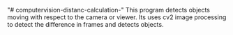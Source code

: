 "# computervision-distanc-calculation-" 
This program detects objects moving with respect to the camera or viewer.
Its uses cv2 image processing to detect the difference in frames and detects objects.
